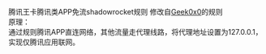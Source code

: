 腾讯王卡腾讯类APP免流shadowrocket规则
修改自[Geek0x0](https://github.com/Geek0x0/TencentWangCardRules)的规则  
原理：  
通过规则腾讯APP直连网络，其他流量走代理线路，将代理地址设置为127.0.0.1，实现仅腾讯应用联网。

